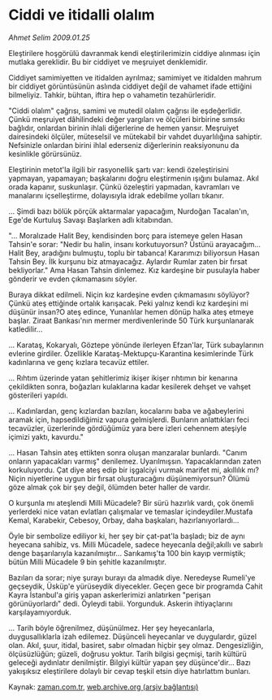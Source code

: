 # Ciddi ve itidalli olalım

*Ahmet Selim 2009.01.25*

<tr><td class="metin" colspan="2" style="padding-top: 20px; padding-left: 5px; padding-right: 10px;">Eleştirilere hoşgörülü davranmak kendi eleştirilerimizin ciddiye alınması için mutlaka gereklidir. Bu bir ciddiyet ve meşruiyet denklemidir.</td></tr><tr><td class="metin" colspan="2" style="padding-top: 20px; padding-left: 5px; padding-right: 10px;"><p>Ciddiyet samimiyetten ve itidalden ayrılmaz; samimiyet ve itidalden mahrum bir ciddiyet görüntüsünün aslında ciddiyet değil de vahamet ifade ettiğini bilmeliyiz. Tahkir, bühtan, iftira hep o vahametin tezahürleridir. 
<p> "Ciddi olalım" çağrısı, samimi ve mutedil olalım çağrısı ile eşdeğerlidir. Çünkü meşruiyet dâhilindeki değer yargıları ve ölçüleri birbirine sımsıkı bağlıdır, onlardan birinin ihlali diğerlerine de hemen yansır. Meşruiyet dairesindeki ölçüler, müteselsil ve mütekabil bir vahdet duyarlılığına sahiptir. Nefsinizle onlardan birini ihlal ederseniz diğerlerinin reaksiyonunu da kesinlikle görürsünüz. 
<p> Eleştirinin metot'la ilgili bir rasyonellik şartı var: kendi özeleştirisini yapmayan, yapamayan; başkalarını doğru eleştirmenin ışığını bulamaz. Akıl orada kapanır, suskunlaşır. Çünkü özeleştiri yapmadan, kavramları ve manalarını içselleştirme, dolayısıyla idrak edebilme yolları tıkanır.
<p>... Şimdi bazı bölük pörçük aktarmalar yapacağım, Nurdoğan Tacalan'ın, Ege'de Kurtuluş Savaşı Başlarken adlı kitabından.
<p> "... Moralızade Halit Bey, kendisinden borç para istemeye gelen Hasan Tahsin'e sorar: "Nedir bu halin, insanı korkutuyorsun? Üstünü arayacağım... Halit Bey, aradığını bulmuştu, toplu bir tabanca! Kararımızı biliyorsun Hasan Tahsin Bey. İlk kurşunu biz atmayacağız. Aylardır Rumlar zaten bir fırsat bekliyorlar." Ama Hasan Tahsin dinlemez. Kız kardeşine bir pusulayla haber gönderir ve evden çıkmamasını söyler. 
<p> Buraya dikkat edilmeli. Niçin kız kardeşine evden çıkmamasını söylüyor? Çünkü ateş ettiğinde ortalık karışacak. Peki yalnız kendi kız kardeşini mi düşünür insan?O ateş edince, Yunanlılar hemen dönüp halka ateş etmeye başlar. Ziraat Bankası'nın mermer merdivenlerinde 50 Türk kurşunlanarak katledilir...
<p> ... Karataş, Kokaryalı, Göztepe yönünde ilerleyen Efzan'lar, Türk subaylarının evlerine girdiler. Özellikle Karataş-Mektupçu-Karantina kesimlerinde Türk kadınlarına ve genç kızlara tecavüz ettiler.
<p> ... Rıhtım üzerinde yatan şehitlerimiz ikişer ikişer rıhtımın bir kenarına çekildikten sonra, boğazları kulaklarına kadar kesilerek dehşet ve vahşet gösterileri yapıldı. 
<p> ... Kadınlardan, genç kızlardan bazıları, kocalarını baba ve ağabeylerini aramak için, hapsedildiğimiz vapura gelmişlerdi. Bunların anlattıkları feci tecavüzler, üzerlerinde gördüğümüz yara bere izleri cehennem ateşiyle içimizi yaktı, kavurdu."
<p> ... Hasan Tahsin ateş ettikten sonra oluşan manzaralar bunlardı. "Canım onların yapacakları varmış" denilemez. Uyarılmışsın. Yapacaklarından zaten korkuluyordu. Çat diye ateş edip bir işgalciyi vurmak marifet mi, akıllılık mı? Niçin niyetlerine uygun bir fırsat oluşturacağını düşünemiyorsun? Ölümü göze almak çok bir şey değil, ölümden beter haller de vardır.
<p> O kurşunla mı ateşlendi Milli Mücadele? Bir sürü hazırlık vardı, çok önemli yerlerdeki nice vatan evlatları çalışmalar ve temaslar içindeydiler.Mustafa Kemal, Karabekir, Cebesoy, Orbay, daha başkaları, hazırlanıyorlardı...
<p> Öyle bir sembolize ediliyor ki, her şey bir çat-pat'la başladı; biz de aynı heyecana sahibiz, vs. Milli Mücadele, sadece heyecanla değil;akıllı ve sabırlı denge başarılarıyla kazanılmıştır... Sarıkamış'ta 100 bin kayıp vermiştik; bütün Milli Mücadele 9 bin şehitle kazanılmıştır. 
<p> Bazıları da sorar; niye şurayı burayı da almadık diye. Neredeyse Rumeli'ye geçseydik, Üsküp'e yürüseydik diyecekler. Geçen gece bir programda Cahit Kayra İstanbul'a giriş yapan askerlerimizi anlatırken "perişan görünüyorlardı" dedi. Öyleydi tabii. Yorgunduk. Askerin ihtiyaçlarını karşılayamıyorduk. 
<p> ... Tarih böyle öğrenilmez, düşünülmez. Her şey heyecanlarla, duygusallıklarla izah edilemez. Düşünceli heyecanlar ve duygulardır, güzel olan. Akıl, şuur, itidal, basiret, sabır olmadan hiçbir şey olmaz. Dengesizliğin, ölçüsüzlüğün; güzeli, doğrusu yoktur. Tarih bilgisi geçmişi, tarih kültürü geleceği aydınlatır denilmiştir. Bilgiyi kültür yapan şey düşünce'dir... Bazı yakışıksız eleştirilere dolaylı bir cevap teşkil etsin diye hatırlattım bunları.<br/></p></p></p></p></p></p></p></p></p></p></p></p></p></p></td></tr>

Kaynak: [zaman.com.tr](http://zaman.com.tr/yazar.do?yazino=807808), [web.archive.org (arşiv bağlantısı)](http://web.archive.org/web/20090209040030/http://zaman.com.tr:80/yazar.do?yazino=807808)
